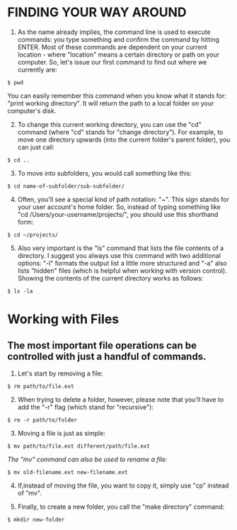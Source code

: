 # **FINDING YOUR WAY AROUND**

1. As the name already implies, the command line is used to execute commands: you type something and confirm the command by hitting ENTER. Most of these commands are dependent on your current location - where "location" means a certain directory or path on your computer.
So, let's issue our first command to find out where we currently are:

`$ pwd`

You can easily remember this command when you know what it stands for: "print working directory". It will return the path to a local folder on your computer's disk.

2. To change this current working directory, you can use the "cd" command (where "cd" stands for "change directory"). For example, to move one directory upwards (into the current folder's parent folder), you can just call:

`$ cd ..`

3. To move into subfolders, you would call something like this:

`$ cd name-of-subfolder/sub-subfolder/`

4. Often, you'll see a special kind of path notation: "~". This sign stands for your user account's home folder. So, instead of typing something like "cd /Users/your-username/projects/", you should use this shorthand form:

`$ cd ~/projects/`

5. Also very important is the "ls" command that lists the file contents of a directory. I suggest you always use this command with two additional options: "-l" formats the output list a little more structured and "-a" also lists "hidden" files (which is helpful when working with version control). Showing the contents of the current directory works as follows:

`$ ls -la`

# **Working with Files**

## The most important file operations can be controlled with just a handful of commands.

1. Let's start by removing a file:

`$ rm path/to/file.ext`

2. When trying to delete a folder, however, please note that you'll have to add the "-r" flag (which stand for "recursive"):

`$ rm -r path/to/folder`

3. Moving a file is just as simple:

`$ mv path/to/file.ext different/path/file.ext`

*The "mv" command can also be used to rename a file:*

`$ mv old-filename.ext new-filename.ext`

4. If,instead of moving the file, you want to copy it, simply use "cp" instead of "mv".

5. Finally, to create a new folder, you call the "make directory" command:

`$ mkdir new-folder`